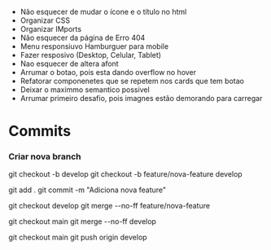 - Não esquecer de mudar o ícone e o título no html
- Organizar CSS
- Organizar IMports
- Não esquecer da página de Erro 404
- Menu responsiuvo Hamburguer para mobile
- Fazer resposivo (Desktop, Celular, Tablet)
- Nao esquecer de altera afont
- Arrumar o botao, pois esta dando overflow no hover
- Refatorar componenetes que se repetem nos cards que tem botao
- Deixar o maximmo semantico possivel
- Arrumar primeiro desafio, pois imagnes estão demorando para carregar

# Commits
### Criar nova branch

git checkout -b develop
git checkout -b feature/nova-feature develop

git add .
git commit -m "Adiciona nova feature"

git checkout develop
git merge --no-ff feature/nova-feature

git checkout main
git merge --no-ff develop

git checkout main
git push origin develop